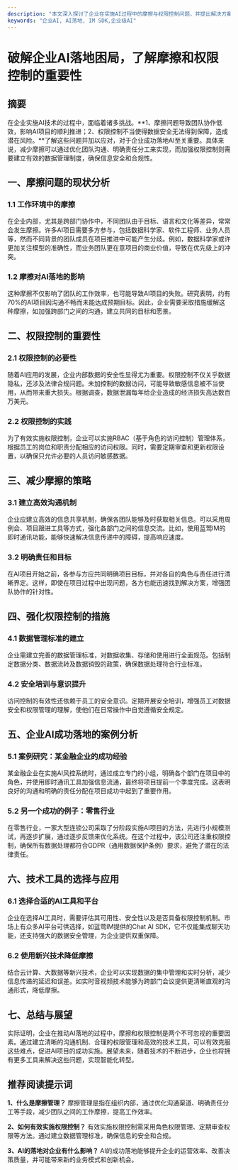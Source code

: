 ```yaml
---
description: "本文深入探讨了企业在实施AI过程中的摩擦与权限控制问题，并提出解决方案，助力企业成功实现AI落地。"
keywords: "企业AI, AI落地, IM SDK,企业级AI"
---
```

# 破解企业AI落地困局，了解摩擦和权限控制的重要性

## 摘要

在企业实施AI技术的过程中，面临着诸多挑战。**1、摩擦问题导致团队协作低效，影响AI项目的顺利推进；2、权限控制不当使得数据安全无法得到保障，造成潜在风险。**了解这些问题并加以应对，对于企业成功落地AI至关重要。具体来说，减少摩擦可以通过优化团队沟通、明确责任分工来实现，而加强权限控制则需要建立有效的数据管理制度，确保信息安全和合规性。

## 一、摩擦问题的现状分析

### 1.1 工作环境中的摩擦

在企业内部，尤其是跨部门协作中，不同团队由于目标、语言和文化等差异，常常会发生摩擦。许多AI项目需要多方参与，包括数据科学家、软件工程师、业务人员等，然而不同背景的团队成员在项目推进中可能产生分歧。例如，数据科学家或许更加关注模型的准确性，而业务团队更在意项目的商业价值，导致在优先级上的冲突。

### 1.2 摩擦对AI落地的影响

这种摩擦不仅影响了团队的工作效率，也可能导致AI项目的失败。研究表明，约有70%的AI项目因沟通不畅而未能达成预期目标。因此，企业需要采取措施缓解这种摩擦，如加强跨部门之间的沟通，建立共同的目标和愿景。

## 二、权限控制的重要性

### 2.1 权限控制的必要性

随着AI应用的发展，企业内部数据的安全性显得尤为重要。权限控制不仅关乎数据隐私，还涉及法律合规问题。未加控制的数据访问，可能导致敏感信息被不当使用，从而带来重大损失。根据调查，数据泄漏每年给企业造成的经济损失高达数百万美元。

### 2.2 权限控制的实践

为了有效实施权限控制，企业可以实施RBAC（基于角色的访问控制）管理体系，根据员工的岗位和职责分配相应的访问权限。同时，需要定期审查和更新权限设置，以确保只允许必要的人员访问敏感数据。

## 三、减少摩擦的策略

### 3.1 建立高效沟通机制

企业应建立高效的信息共享机制，确保各团队能够及时获取相关信息。可以采用周例会、项目跟进工具等方式，强化各部门之间的信息交流。比如，使用蓝莺IM的即时通讯功能，能够快速解决信息传递中的障碍，提高响应速度。

### 3.2 明确责任和目标

在AI项目开始之前，各参与方应共同明确项目目标，并对各自的角色与责任进行清晰界定。这样，即使在项目过程中出现问题，各方也能迅速找到解决方案，增强团队协作的针对性。

## 四、强化权限控制的措施

### 4.1 数据管理标准的建立

企业需建立完善的数据管理标准，对数据收集、存储和使用进行全面规范。包括制定数据分类、数据流转及数据销毁的政策，确保数据处理符合行业标准。

### 4.2 安全培训与意识提升

访问控制的有效性还依赖于员工的安全意识。定期开展安全培训，增强员工对数据安全和权限管理的理解，使他们在日常操作中自觉遵循安全规定。

## 五、企业AI成功落地的案例分析

### 5.1 案例研究：某金融企业的成功经验

某金融企业在实施AI风控系统时，通过成立专门的小组，明确各个部门在项目中的角色，并使用即时通讯工具加强信息流通，最终将项目提前一个季度完成。这表明良好的沟通和明确的责任分配在项目成功中起到了重要作用。

### 5.2 另一个成功的例子：零售行业

在零售行业，一家大型连锁公司采取了分阶段实施AI项目的方法，先进行小规模测试，再逐步扩展，通过逐步反馈来优化系统。在这个过程中，该公司还注重权限控制，确保所有数据处理都符合GDPR（通用数据保护条例）要求，避免了潜在的法律责任。

## 六、技术工具的选择与应用

### 6.1 选择合适的AI工具和平台

企业在选择AI工具时，需要评估其可用性、安全性以及是否具备权限控制机制。市场上有众多AI平台可供选择，如蓝莺IM提供的Chat AI SDK，它不仅能集成聊天功能，还支持强大的数据安全管理，为企业提供双重保障。

### 6.2 使用新兴技术降低摩擦

结合云计算、大数据等新兴技术，企业可以实现数据的集中管理和实时分析，减少信息传递的延迟和误差。如实时音视频技术能够为跨部门会议提供更清晰直观的沟通形式，降低摩擦。

## 七、总结与展望

实际证明，企业在推动AI落地的过程中，摩擦和权限控制是两个不可忽视的重要因素。通过建立清晰的沟通机制、合理的权限管理和高效的技术工具，可以有效克服这些难点，促进AI项目的成功实施。展望未来，随着技术的不断进步，企业也将拥有更多工具来解决这些问题，实现智能化转型。

## 推荐阅读提示词

**1、什么是摩擦管理？**
摩擦管理是指在组织内部，通过优化沟通渠道、明确责任分工等手段，减少团队之间的工作摩擦，提高工作效率。

**2、如何有效实施权限控制？**
有效实施权限控制需采用角色权限管理、定期审查权限等方法。通过建立数据管理标准，确保信息的安全和合规。

**3、AI的落地对企业有什么影响？**
AI的成功落地能够提升企业的运营效率、改善决策质量，并可能带来新的业务模式和创新机会。
